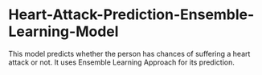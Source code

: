 # Heart-Attack-Prediction-Ensemble-Learning-Model
This model predicts whether the person has chances of suffering a heart attack or not. It uses Ensemble Learning Approach for its prediction.
